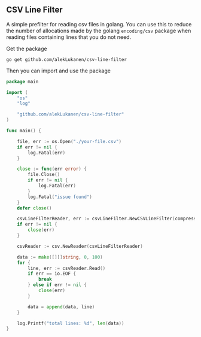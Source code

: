 ## CSV Line Filter

A simple prefilter for reading csv files in golang. You can use this to reduce the number 
of allocations made by the golang `encoding/csv` package when reading files containing 
lines that you do not need.

Get the package
```
go get github.com/alekLukanen/csv-line-filter
```

Then you can import and use the package
```go
package main

import (
    "os"
    "log"

    "github.com/alekLukanen/csv-line-filter"
)

func main() {

    file, err := os.Open("./your-file.csv")
    if err != nil {
        log.Fatal(err)
    }

    close := func(err error) {
        file.Close()
        if err != nil {
            log.Fatal(err)
        }
        log.Fatal("issue found")
    }
    defer close()

    csvLineFilterReader, err := csvLineFilter.NewCSVLineFilter(compressedCsvIndexFileReader, `<regexp-here>`)
    if err != nil {
        close(err)
    }

    csvReader := csv.NewReader(csvLineFilterReader)

    data := make([][]string, 0, 100)
    for {
        line, err := csvReader.Read()
        if err == io.EOF {
            break
        } else if err != nil {
            close(err)
        }

        data = append(data, line)
    }

    log.Printf("total lines: %d", len(data))
}
```